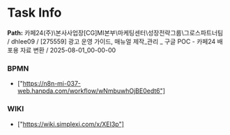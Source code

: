 # Task Info

**Path:** 카페24(주)\본사사업장\[CG]MI본부\마케팅센터\성장전략그룹\그로스파트너팀 / dhlee09 / [275559] 광고 운영 가이드, 매뉴얼 제작_관리 _ 구글 POC - 카페24 배포용 자료 변환 / 2025-08-01_00-00-00

### BPMN
- ["https://n8n-mi-037-web.hanpda.com/workflow/wNmbuwhOjBE0edt6"]

### WIKI
- ["https://wiki.simplexi.com/x/XEI3p"]

